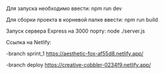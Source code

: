  Для запуска необходимо ввести: 
 npm run dev

Для сборки проекта в корневой папке ввести:
npm run build

Запуск сервера Express на 3000 порту:
node ./server.js

Ссылка на Netlify:

-branch sprint_1
https://aesthetic-fox-af55d8.netlify.app/

-branch deploy
https://creative-cobbler-0234f9.netlify.app/